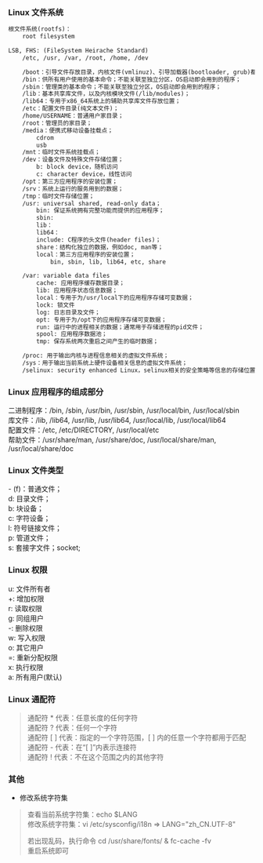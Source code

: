 
### Linux 文件系统
```html
根文件系统(rootfs)：
    root filesystem

LSB, FHS: (FileSystem Heirache Standard)
    /etc, /usr, /var, /root, /home, /dev

    /boot：引导文件存放目录，内核文件(vmlinuz)、引导加载器(bootloader, grub)都存放于此目录；
    /bin：供所有用户使用的基本命令；不能关联至独立分区，OS启动即会用到的程序；
    /sbin：管理类的基本命令；不能关联至独立分区，OS启动即会用到的程序；
    /lib：基本共享库文件，以及内核模块文件(/lib/modules)；
    /lib64：专用于x86_64系统上的辅助共享库文件存放位置；
    /etc：配置文件目录(纯文本文件)；
    /home/USERNAME：普通用户家目录；
    /root：管理员的家目录；
    /media：便携式移动设备挂载点；
        cdrom
        usb
    /mnt：临时文件系统挂载点；
    /dev：设备文件及特殊文件存储位置；
        b: block device，随机访问
        c: character device，线性访问
    /opt：第三方应用程序的安装位置；
    /srv：系统上运行的服务用到的数据；
    /tmp：临时文件存储位置；
    /usr: universal shared, read-only data；
        bin: 保证系统拥有完整功能而提供的应用程序；
        sbin:
        lib：
        lib64：
        include: C程序的头文件(header files)；
        share：结构化独立的数据，例如doc, man等；
        local：第三方应用程序的安装位置；
            bin, sbin, lib, lib64, etc, share

    /var: variable data files
        cache: 应用程序缓存数据目录；
        lib: 应用程序状态信息数据；
        local：专用于为/usr/local下的应用程序存储可变数据；
        lock: 锁文件
        log: 日志目录及文件；
        opt: 专用于为/opt下的应用程序存储可变数据；
        run: 运行中的进程相关的数据；通常用于存储进程的pid文件；
        spool: 应用程序数据池；
        tmp: 保存系统两次重启之间产生的临时数据；

    /proc: 用于输出内核与进程信息相关的虚拟文件系统；
    /sys：用于输出当前系统上硬件设备相关信息的虚拟文件系统；
    /selinux: security enhanced Linux，selinux相关的安全策略等信息的存储位置；
```

### Linux 应用程序的组成部分
二进制程序：/bin, /sbin, /usr/bin, /usr/sbin, /usr/local/bin, /usr/local/sbin  
库文件：/lib, /lib64, /usr/lib, /usr/lib64, /usr/local/lib, /usr/local/lib64  
配置文件：/etc, /etc/DIRECTORY, /usr/local/etc  
帮助文件：/usr/share/man, /usr/share/doc, /usr/local/share/man, /usr/local/share/doc  

### Linux 文件类型
\- (f)：普通文件；  
d: 目录文件；  
b: 块设备；  
c: 字符设备；  
l: 符号链接文件；  
p: 管道文件；  
s: 套接字文件；socket;   

### Linux 权限
u: 文件所有者  
+: 增加权限  
r: 读取权限  
g: 同组用户  
-: 删除权限  
w: 写入权限  
o: 其它用户  
=: 重新分配权限  
x: 执行权限  
a: 所有用户(默认)  

### Linux 通配符
> 通配符 * 代表：任意长度的任何字符  
> 通配符 ? 代表：任何一个字符  
> 通配符 [ ] 代表：指定的一个字符范围，[ ] 内的任意一个字符都用于匹配  
> 通配符 - 代表：在“[ ]”内表示连接符  
> 通配符 ! 代表：不在这个范围之内的其他字符  

### 其他
- 修改系统字符集  
> 查看当前系统字符集：echo $LANG  
> 修改系统字符集：vi /etc/sysconfig/i18n => LANG="zh_CN.UTF-8"  
> 
> 若出现乱码，执行命令 cd /usr/share/fonts/ & fc-cache -fv  
> 重启系统即可  
